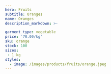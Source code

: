 ```yaml
---
hero: Fruits
subtitle: Oranges
name: Oranges
description_markdown: >-

garment_type: vegetable
price: '70.00/kg'
sku: orange
stock: 100
sizes:
 - 1 kg
styles:
  - image: /images/products/fruits/orange.jpeg
---
```

